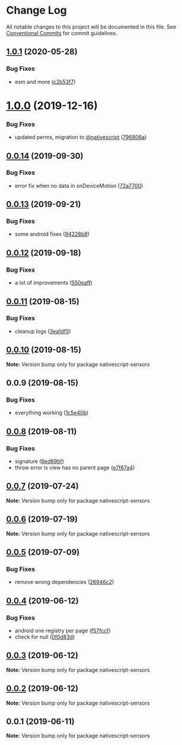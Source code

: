 # Change Log

All notable changes to this project will be documented in this file.
See [Conventional Commits](https://conventionalcommits.org) for commit guidelines.

## [1.0.1](https://github.com/Akylas/nativescript-sensors/compare/v1.0.0...v1.0.1) (2020-05-28)


### Bug Fixes

* esm and more ([c2b53f7](https://github.com/Akylas/nativescript-sensors/commit/c2b53f782416c1ae0cc92741811b6b7e770de721))





# [1.0.0](https://github.com/Akylas/nativescript-sensors/compare/v0.0.14...v1.0.0) (2019-12-16)


### Bug Fixes

* updated perms, migration to [@nativescript](https://github.com/nativescript) ([796806a](https://github.com/Akylas/nativescript-sensors/commit/796806ac8cdd27d5b9ea6de07a3df71f79a8b41e))





## [0.0.14](https://github.com/Akylas/nativescript-sensors/compare/v0.0.13...v0.0.14) (2019-09-30)


### Bug Fixes

* error fix when no data in onDeviceMotion ([72a7700](https://github.com/Akylas/nativescript-sensors/commit/72a7700))





## [0.0.13](https://github.com/Akylas/nativescript-sensors/compare/v0.0.12...v0.0.13) (2019-09-21)


### Bug Fixes

* some android fixes ([94228b8](https://github.com/Akylas/nativescript-sensors/commit/94228b8))





## [0.0.12](https://github.com/Akylas/nativescript-sensors/compare/v0.0.11...v0.0.12) (2019-09-18)


### Bug Fixes

* a lot of improvements ([550eaff](https://github.com/Akylas/nativescript-sensors/commit/550eaff))





## [0.0.11](https://github.com/Akylas/nativescript-sensors/compare/v0.0.10...v0.0.11) (2019-08-15)


### Bug Fixes

* cleanup logs ([3ea1df5](https://github.com/Akylas/nativescript-sensors/commit/3ea1df5))





## [0.0.10](https://github.com/Akylas/nativescript-sensors/compare/v0.0.9...v0.0.10) (2019-08-15)

**Note:** Version bump only for package nativescript-sensors





## 0.0.9 (2019-08-15)


### Bug Fixes

* everything working ([1c5e40b](https://github.com/Akylas/nativescript-sensors/commit/1c5e40b))





## [0.0.8](https://github.com/Akylas/nativescript-sensors/compare/v0.0.7...v0.0.8) (2019-08-11)


### Bug Fixes

* signature ([6ed89bf](https://github.com/Akylas/nativescript-sensors/commit/6ed89bf))
* throw error is view has no parent page ([e7f67a4](https://github.com/Akylas/nativescript-sensors/commit/e7f67a4))





## [0.0.7](https://github.com/Akylas/nativescript-sensors/compare/v0.0.6...v0.0.7) (2019-07-24)

**Note:** Version bump only for package nativescript-sensors





## [0.0.6](https://github.com/Akylas/nativescript-sensors/compare/v0.0.5...v0.0.6) (2019-07-19)

**Note:** Version bump only for package nativescript-sensors





## [0.0.5](https://github.com/Akylas/nativescript-sensors/compare/v0.0.4...v0.0.5) (2019-07-09)


### Bug Fixes

* remove wrong dependencies ([26946c2](https://github.com/Akylas/nativescript-sensors/commit/26946c2))





## [0.0.4](https://github.com/Akylas/nativescript-sensors/compare/v0.0.3...v0.0.4) (2019-06-12)


### Bug Fixes

* android one registry per page ([f57fccf](https://github.com/Akylas/nativescript-sensors/commit/f57fccf))
* check for null ([0f0d83d](https://github.com/Akylas/nativescript-sensors/commit/0f0d83d))





## [0.0.3](https://github.com/Akylas/nativescript-sensors/compare/v0.0.2...v0.0.3) (2019-06-12)

**Note:** Version bump only for package nativescript-sensors





## [0.0.2](https://github.com/Akylas/nativescript-sensors/compare/v0.0.1...v0.0.2) (2019-06-12)

**Note:** Version bump only for package nativescript-sensors





## 0.0.1 (2019-06-11)

**Note:** Version bump only for package nativescript-sensors
